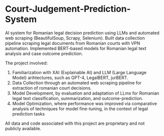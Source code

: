 # Court-Judgement-Prediction-System

AI system for Romanian legal decision prediction using LLMs and automated web scraping (BeautifulSoup, Scrapy, Selenium). Built data collection pipeline scraping legal documents from Romanian courts with VPN automation. Implemented BERT-based models for Romanian legal text analysis and case outcome prediction.

The project involved:
1. Familiarization with XAI (Explainable AI) and LLM (Large Language Model) arihtectures, such as GPT-4, LegalBERT, jurBERT.
2. Data Collection through an automated web scraping pipeline for extraction of romanian court decisions.
3. Model Development, by evaluation and adaptation of LLms for Romanian legal text classification, summarization, and outcome-prediction.
4. Model Optimization, where performance was improved via comparative analysis of techniques for model fine-tuning, in the context of legal prediction tasks

All data and code associated with this project are proprietary and not publicly available.
